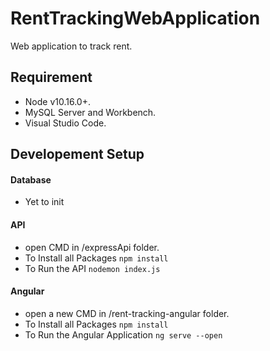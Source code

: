 # RentTrackingWebApplication

Web application to track rent.

## Requirement

- Node v10.16.0+.
- MySQL Server and Workbench.
- Visual Studio Code.

## Developement Setup

#### Database

- Yet to init

#### API

- open CMD in /expressApi folder.
- To Install all Packages `npm install`
- To Run the API `nodemon index.js`

#### Angular

- open a new CMD in /rent-tracking-angular folder.
- To Install all Packages `npm install`
- To Run the Angular Application `ng serve --open`
